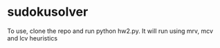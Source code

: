sudokusolver
============
To use, clone the repo and run python hw2.py. It will run using mrv, mcv and lcv heuristics
